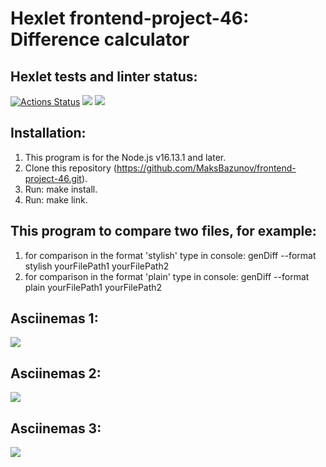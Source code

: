 # Hexlet frontend-project-46: Difference calculator

## Hexlet tests and linter status:

[![Actions Status](https://github.com/MaksBazunov/frontend-project-46/workflows/hexlet-check/badge.svg)](https://github.com/MaksBazunov/frontend-project-46/actions)
<a href="https://codeclimate.com/github/MaksBazunov/frontend-project-46/maintainability"><img src="https://api.codeclimate.com/v1/badges/c95e4f2d3692f46361c5/maintainability" /></a>
<a href="https://codeclimate.com/github/MaksBazunov/frontend-project-46/test_coverage"><img src="https://api.codeclimate.com/v1/badges/c95e4f2d3692f46361c5/test_coverage" /></a>


## Installation:

1. This program is for the Node.js v16.13.1 and later.
2. Clone this repository (https://github.com/MaksBazunov/frontend-project-46.git).
3. Run: make install.
4. Run: make link.

## This program to compare two files, for example:
  
1. for comparison in the format 'stylish' type in console: genDiff --format stylish yourFilePath1 yourFilePath2 
2. for comparison in the format 'plain' type in console: genDiff --format plain yourFilePath1 yourFilePath2 

## Asciinemas 1:
<a href="https://asciinema.org/a/f64KZb9NAf0HXc4lvB4hApTge" target="_blank"><img src="https://asciinema.org/a/f64KZb9NAf0HXc4lvB4hApTge.svg" /></a>

## Asciinemas 2:
<a href="https://asciinema.org/a/s945el5NsgVFMFi8HGkB8iNaf" target="_blank"><img src="https://asciinema.org/a/s945el5NsgVFMFi8HGkB8iNaf.svg" /></a>

## Asciinemas 3:
<a href="https://asciinema.org/a/anA42YzEmffIFxGxu8t9pqtLi" target="_blank"><img src="https://asciinema.org/a/anA42YzEmffIFxGxu8t9pqtLi.svg" /></a>